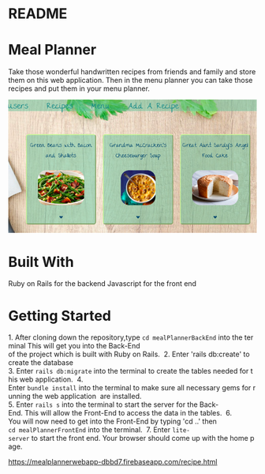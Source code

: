 # README

<h1>Meal Planner</h1>

Take those wonderful handwritten recipes from friends and family and store them on this web application. Then in the menu planner you can take those recipes and put them in your menu planner. 

![Recipe without instructions visible](Recipes-without-instructions-showing.png)

<h1>Built With </h1>
Ruby on Rails for the backend
Javascript for the front end


<h1>Getting Started</h1>

1. After cloning down the repository,type `cd mealPlannerBackEnd` into the terminal This will get you into the Back-End 
of the project which is built with Ruby on Rails. 
2. Enter 'rails db:create' to create the database
3. Enter `rails db:migrate` into the terminal to create the tables needed for this web application. 
4.  Enter `bundle install` into the terminal to make sure all necessary gems for running the web application 
are installed.
5. Enter `rails s` into the terminal to start the server for the Back-End. This will allow the Front-End to access the data in the tables. 
6. You will now need to get into the Front-End by typing 'cd ..' then `cd mealPlannerFrontEnd` into the terminal. 
7. Enter `lite-server` to start the front end. Your browser should come up with the home page. 

https://mealplannerwebapp-dbbd7.firebaseapp.com/recipe.html

